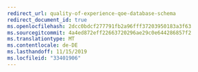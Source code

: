 ```yaml
---
redirect_url: quality-of-experience-qoe-database-schema
redirect_document_id: true
ms.openlocfilehash: 2dcc0bdcf277791fb2a96fff37203950183a3f63
ms.sourcegitcommit: 4a4ed872eff22663720296ae29c0e644286857f2
ms.translationtype: MT
ms.contentlocale: de-DE
ms.lasthandoff: 11/15/2019
ms.locfileid: "33401906"
---
```

